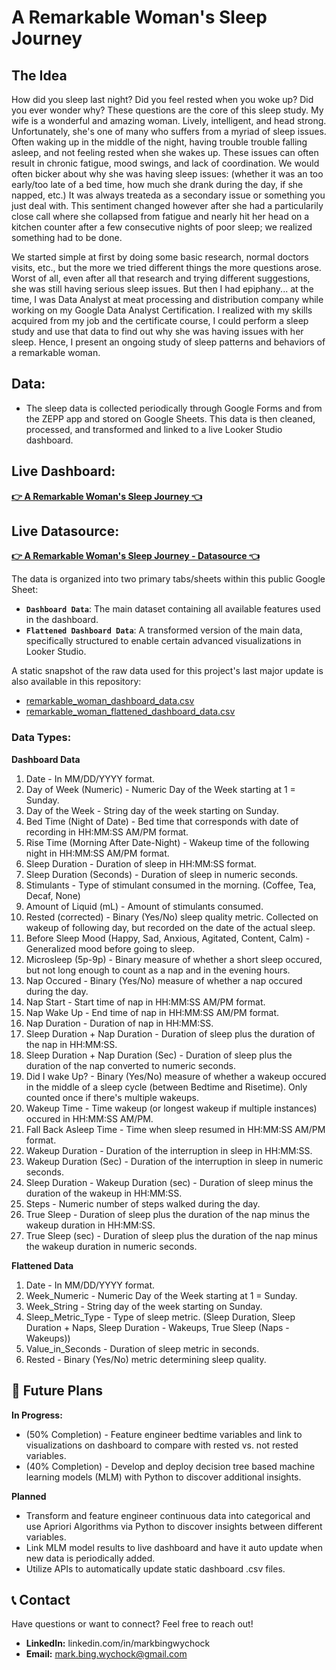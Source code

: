 # A Remarkable Woman's Sleep Journey

## **The Idea**
How did you sleep last night?  Did you feel rested when you woke up?  Did you ever wonder why?  These questions are the core of this sleep study.  My wife is a wonderful and amazing woman.  Lively, intelligent, and head strong.  Unfortunately, she's one of many who suffers from a myriad of sleep issues.  Often waking up in the middle of the night, having trouble trouble falling asleep, and not feeling rested when she wakes up.  These issues can often result in chronic fatigue, mood swings, and lack of coordination.  We would often bicker about why she was having sleep issues: (whether it was an too early/too late of a bed time, how much she drank during the day, if she napped, etc.)  It was always treateda as a secondary issue or something you just deal with.  This sentiment changed however after she had a particularily close call where she collapsed from fatigue and nearly hit her head on a kitchen counter after a few consecutive nights of poor sleep; we realized something had to be done.  

We started simple at first by doing some basic research, normal doctors visits, etc., but the more we tried different things the more questions arose.  Worst of all, even after all that research and trying different suggestions, she was still having serious sleep issues.  But then I had epiphany... at the time, I was Data Analyst at meat processing and distribution company while working on my Google Data Analyst Certification.  I realized with my skills acquired from my job and the certificate course, I could perform a sleep study and use that data to find out why she was having issues with her sleep. Hence, I present an ongoing study of sleep patterns and behaviors of a remarkable woman.  

## Data:

* The sleep data is collected periodically through Google Forms and from the ZEPP app and stored on Google Sheets. This data is then cleaned, processed, and transformed and linked to a live Looker Studio dashboard.

## Live Dashboard: 
[**👉 A Remarkable Woman's Sleep Journey 👈**](https://lookerstudio.google.com/reporting/5f8bfcfc-974b-4822-8266-00d644420626)

## Live Datasource: 
[**👉 A Remarkable Woman's Sleep Journey - Datasource 👈**](https://docs.google.com/spreadsheets/d/1yWikevLd1LhvP6sW2UZa3YY1vUg9E9ngGVitZTN9lzg/edit?usp=sharing)

The data is organized into two primary tabs/sheets within this public Google Sheet:
* **`Dashboard Data`**: The main dataset containing all available features used in the dashboard.
* **`Flattened Dashboard Data`**: A transformed version of the main data, specifically structured to enable certain advanced visualizations in Looker Studio.

A static snapshot of the raw data used for this project's last major update is also available in this repository: 
* [remarkable_woman_dashboard_data.csv](https://github.com/Mark-Bing-Wychock/Remarkable-Woman-Sleep-Study/blob/main/remarkable_woman_dashboard_data.csv)
* [remarkable_woman_flattened_dashboard_data.csv](https://github.com/Mark-Bing-Wychock/Remarkable-Woman-Sleep-Study/blob/main/remarkable_woman_flattened_dashboard_data.csv)

### **Data Types:**
**Dashboard Data**
1. Date - In MM/DD/YYYY format.
2. Day of Week (Numeric)	- Numeric Day of the Week starting at 1 = Sunday.
3. Day of the Week - String day of the week starting on Sunday.
4. Bed Time (Night of Date) - Bed time that corresponds with date of recording in HH:MM:SS AM/PM format.
5. Rise Time (Morning After Date-Night) - Wakeup time of the following night in HH:MM:SS AM/PM format.
6. Sleep Duration	- Duration of sleep in HH:MM:SS format.
7. Sleep Duration (Seconds)	- Duration of sleep in numeric seconds.
8. Stimulants	- Type of stimulant consumed in the morning. (Coffee, Tea, Decaf, None)
9. Amount of Liquid (mL) - Amount of stimulants consumed.	
10. Rested (corrected) - Binary (Yes/No) sleep quality metric.  Collected on wakeup of following day, but recorded on the date of the actual sleep. 
11. Before Sleep Mood (Happy, Sad, Anxious, Agitated, Content, Calm) - Generalized mood before going to sleep.
12. Microsleep (5p-9p) - Binary measure of whether a short sleep occured, but not long enough to count as a nap and in the evening hours.
13. Nap Occured	- Binary (Yes/No) measure of whether a nap occured during the day.
14. Nap Start	- Start time of nap in HH:MM:SS AM/PM format.
15. Nap Wake Up	- End time of nap in HH:MM:SS AM/PM format.
16. Nap Duration	- Duration of nap in HH:MM:SS.
17. Sleep Duration + Nap Duration	- Duration of sleep plus the duration of the nap in HH:MM:SS.
18. Sleep Duration + Nap Duration (Sec)	- Duration of sleep plus the duration of the nap converted to numeric seconds.
19. Did I wake Up? - Binary (Yes/No) measure of whether	a wakeup occured in the middle of a sleep cycle (between Bedtime and Risetime).  Only counted once if there's multiple wakeups.
20. Wakeup Time	- Time wakeup (or longest wakeup if multiple instances) occured in HH:MM:SS AM/PM.
21. Fall Back Asleep Time	- Time when sleep resumed in HH:MM:SS AM/PM format.
22. Wakeup Duration	- Duration of the interruption in sleep in HH:MM:SS.
23. Wakeup Duration (Sec)	- Duration of the interruption in sleep in numeric seconds.
24. Sleep Duration - Wakeup Duration (sec)	- Duration of sleep minus the duration of the wakeup in HH:MM:SS.
25. Steps - Numeric number of steps walked during the day.
26. True Sleep - Duration of sleep plus the duration of the nap minus the wakeup duration in HH:MM:SS.
27. True Sleep (sec) - Duration of sleep plus the duration of the nap minus the wakeup duration in numeric seconds.

**Flattened Data**
1. Date - In MM/DD/YYYY format.
2. Week_Numeric - Numeric Day of the Week starting at 1 = Sunday.
3. Week_String - String day of the week starting on Sunday.
4. Sleep_Metric_Type - Type of sleep metric.  (Sleep Duration, Sleep Duration + Naps, Sleep Duration - Wakeups, True Sleep (Naps - Wakeups))
5. Value_in_Seconds - Duration of sleep metric in seconds.
6. Rested - Binary (Yes/No) metric determining sleep quality. 
                          				
## 🚀 **Future Plans**

**In Progress:**
* (50% Completion) - Feature engineer bedtime variables and link to visualizations on dashboard to compare with rested vs. not rested variables.
* (40% Completion) - Develop and deploy decision tree based machine learning models (MLM) with Python to discover additional insights.

**Planned**
* Transform and feature engineer continuous data into categorical and use Apriori Algorithms via Python to discover insights between different variables.
* Link MLM model results to live dashboard and have it auto update when new data is periodically added.
* Utilize APIs to automatically update static dashboard .csv files.

## 📞 **Contact**
Have questions or want to connect? Feel free to reach out!

* **LinkedIn:** linkedin.com/in/markbingwychock
* **Email:** mark.bing.wychock@gmail.com


